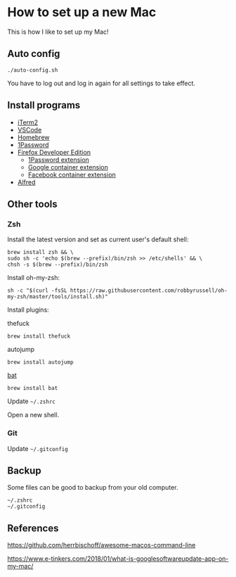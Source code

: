 # How to set up a new Mac

This is how I like to set up my Mac! 

## Auto config

    ./auto-config.sh

You have to log out and log in again for all settings to take effect.

## Install programs

* [iTerm2](https://iterm2.com)
* [VSCode](https://code.visualstudio.com/Download)
* [Homebrew](https://brew.sh)
* [1Password](https://1password.com/downloads/mac/)
* [Firefox Developer Edition](https://www.mozilla.org/sv-SE/firefox/developer/)
    * [1Password extension](https://addons.mozilla.org/sv-SE/firefox/addon/1password-x-password-manager/)
    * [Google container extension](https://addons.mozilla.org/sv-SE/firefox/addon/google-container/?src=search)
    * [Facebook container extension](https://addons.mozilla.org/sv-SE/firefox/addon/facebook-container/?src=search)
* [Alfred](https://www.alfredapp.com)

## Other tools

### Zsh
Install the latest version and set as current user's default shell:

```    
brew install zsh && \
sudo sh -c 'echo $(brew --prefix)/bin/zsh >> /etc/shells' && \
chsh -s $(brew --prefix)/bin/zsh
```

Install oh-my-zsh:

    sh -c "$(curl -fsSL https://raw.githubusercontent.com/robbyrussell/oh-my-zsh/master/tools/install.sh)"

Install plugins:

thefuck

    brew install thefuck

autojump

    brew install autojump

[bat](https://github.com/sharkdp/bat)
    
    brew install bat

Update `~/.zshrc`

Open a new shell.

### Git
Update `~/.gitconfig`

## Backup
Some files can be good to backup from your old computer.

    ~/.zshrc
    ~/.gitconfig

## References

https://github.com/herrbischoff/awesome-macos-command-line


https://www.e-tinkers.com/2018/01/what-is-googlesoftwareupdate-app-on-my-mac/


